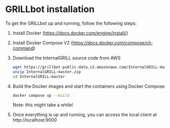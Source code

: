 # GRILLbot installation

To get the GRILLbot up and running, follow the following steps:

1. Install Docker (https://docs.docker.com/engine/install/)
2. Install Docker Compose V2 (https://docs.docker.com/compose/cli-command)
3. Download the InternalGRILL source code from AWS

   ```bash
   wget https://grillbot-public-data.s3.amazonaws.com/InternalGRILL-master.zip
   unzip InternalGRILL-master.zip
   cd InternalGRILL-master
   ```
4. Build the Docker images and start the containers using Docker Compose

   ```bash
   docker compose up --build
   ```

   Note: this might take a while!
5. Once everything is up and running, you can access the local client at http://localhost:9000